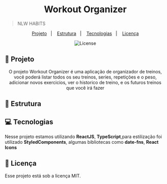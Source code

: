<h1 align="center"> Workout Organizer </h1>

> NLW HABITS
<p align="center">
  <a href="#file_folder-tecnologias">Projeto</a>&nbsp;&nbsp;&nbsp;|&nbsp;&nbsp;&nbsp;
  <a href="#pushpin-projeto">Estrutura</a>&nbsp;&nbsp;&nbsp;|&nbsp;&nbsp;&nbsp;
  <a href="#computer-layout">Tecnologias</a>&nbsp;&nbsp;&nbsp;|&nbsp;&nbsp;&nbsp;
  <a href="#memo-licença">Licença</a>
</p>

<p align="center">
  <img alt="License" src="https://img.shields.io/static/v1?label=license&message=MIT&color=49AA26&labelColor=000000">
</p>

## :file_folder: Projeto
<p align="center">O projeto Workout Organizer é uma aplicação de organizador de treinos, você poderá listar todos os seu treinos, series, repetições e o peso, adicionar novos exercicios, ver o historico de treino, e os futuros treinos que você irá fazer</p>

## :pushpin: Estrutura


## :computer: Tecnologias
<p>Nesse projeto estamos utilizando <strong>ReactJS</strong>, <strong>TypeScript</strong>,para estilização foi utilizado <strong>StyledComponents</strong>, algumas bibliotecas como <strong>date-fns</strong>, <strong>React Icons</strong></p>

## :memo: Licença

Esse projeto está sob a licença MIT.
